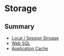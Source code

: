 # Storage

## Summary

- [Local / Session Stroage](docs/local-session-storage.md)
- [Web SQL](docs/web-sql.md)
- [Application Cache](docs/application-cache.md)

